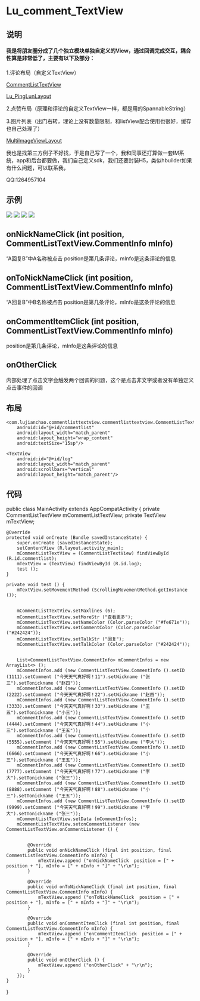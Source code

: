 # Lu_comment_TextView #
 

## 说明

#### 我是将朋友圈分成了几个独立模块单独自定义的View，通过回调完成交互，耦合性算是非常低了，主要有以下及部分： 

1.评论布局（自定义TextView）

[CommentListTextView](https://github.com/hnsugar/CommentListTextView/)

[Lu_PingLunLayout](https://github.com/hnsugar/lu_pinglunlayout/)

2.点赞布局（原理和评论的自定义TextView一样，都是用的SpannableString）

3.图片列表（出门右转，理论上没有数量限制，和listView配合使用也很好，缓存也自己处理了）

[MultiImageViewLayout](https://github.com/hnsugar/MultiImageViewLayout/)

我也是找第三方例子不好找，于是自己写了一个，我和同事还打算做一套IM系统，app和后台都要做，我们自己定义sdk，我们还要封装H5，类似hbuilder如果有什么问题，可以联系我，

QQ:1264957104

## 示例 ##
![](https://github.com/hnsugar/CommentListTextView/blob/master/pic1.jpg)
![](https://github.com/hnsugar/CommentListTextView/blob/master/pic2.gif)
![](http://i.imgur.com/jPYrFn9.gif)
![](http://i.imgur.com/BDFkB82.png)

 

## onNickNameClick (int position, CommentListTextView.CommentInfo mInfo)  ##
“A回复B”中A名称被点击
position是第几条评论，mInfo是这条评论的信息

## onToNickNameClick (int position, CommentListTextView.CommentInfo mInfo) ##
“A回复B”中B名称被点击
position是第几条评论，mInfo是这条评论的信息

## onCommentItemClick (int position, CommentListTextView.CommentInfo mInfo)  ##
position是第几条评论，mInfo是这条评论的信息

## onOtherClick ##
内部处理了点击文字会触发两个回调的问题，这个是点击非文字或者没有单独定义点击事件的回调

 




## 布局 ##
 
<?xml version="1.0" encoding="utf-8"?>
<LinearLayout
    xmlns:android="http://schemas.android.com/apk/res/android"
    xmlns:tools="http://schemas.android.com/tools"
    android:id="@+id/activity_main"
    android:layout_width="match_parent"
    android:layout_height="match_parent"
    android:orientation="vertical"
    android:paddingBottom="@dimen/activity_vertical_margin"
    android:paddingLeft="@dimen/activity_horizontal_margin"
    android:paddingRight="@dimen/activity_horizontal_margin"
    android:paddingTop="@dimen/activity_vertical_margin"
    tools:context="com.lujianchao.commentlisttextview.commentlisttextview.MainActivity">

    <com.lujianchao.commentlisttextview.commentlisttextview.CommentListTextView
        android:id="@+id/commentlist"
        android:layout_width="match_parent"
        android:layout_height="wrap_content"
        android:textSize="15sp"/>

    <TextView
        android:id="@+id/log"
        android:layout_width="match_parent"
        android:scrollbars="vertical"
        android:layout_height="match_parent"/>
</LinearLayout>




## 代码 ##
    
public class MainActivity extends AppCompatActivity {
    private CommentListTextView mCommentListTextView;
    private TextView mTextView;

    @Override
    protected void onCreate (Bundle savedInstanceState) {
        super.onCreate (savedInstanceState);
        setContentView (R.layout.activity_main);
        mCommentListTextView = (CommentListTextView) findViewById (R.id.commentlist);
        mTextView = (TextView) findViewById (R.id.log);
        test ();
    }

    private void test () {
        mTextView.setMovementMethod (ScrollingMovementMethod.getInstance ());


        mCommentListTextView.setMaxlines (6);
        mCommentListTextView.setMoreStr ("查看更多");
        mCommentListTextView.setNameColor (Color.parseColor ("#fe671e"));
        mCommentListTextView.setCommentColor (Color.parseColor ("#242424"));
        mCommentListTextView.setTalkStr ("回复");
        mCommentListTextView.setTalkColor (Color.parseColor ("#242424"));


        List<CommentListTextView.CommentInfo> mCommentInfos = new ArrayList<> ();
        mCommentInfos.add (new CommentListTextView.CommentInfo ().setID (1111).setComment ("今天天气真好啊！11").setNickname ("张三").setTonickname ("赵四"));
        mCommentInfos.add (new CommentListTextView.CommentInfo ().setID (2222).setComment ("今天天气真好啊！22").setNickname ("赵四"));
        mCommentInfos.add (new CommentListTextView.CommentInfo ().setID (3333).setComment ("今天天气真好啊！33").setNickname ("王五").setTonickname ("小三"));
        mCommentInfos.add (new CommentListTextView.CommentInfo ().setID (4444).setComment ("今天天气真好啊！44").setNickname ("小三").setTonickname ("王五"));
        mCommentInfos.add (new CommentListTextView.CommentInfo ().setID (5555).setComment ("今天天气真好啊！55").setNickname ("李大"));
        mCommentInfos.add (new CommentListTextView.CommentInfo ().setID (6666).setComment ("今天天气真好啊！66").setNickname ("小三").setTonickname ("王五"));
        mCommentInfos.add (new CommentListTextView.CommentInfo ().setID (7777).setComment ("今天天气真好啊！77").setNickname ("李大").setTonickname ("张三"));
        mCommentInfos.add (new CommentListTextView.CommentInfo ().setID (8888).setComment ("今天天气真好啊！88").setNickname ("小三").setTonickname ("王五"));
        mCommentInfos.add (new CommentListTextView.CommentInfo ().setID (9999).setComment ("今天天气真好啊！99").setNickname ("李大").setTonickname ("张三"));
        mCommentListTextView.setData (mCommentInfos);
        mCommentListTextView.setonCommentListener (new CommentListTextView.onCommentListener () {


            @Override
            public void onNickNameClick (final int position, final CommentListTextView.CommentInfo mInfo) {
                mTextView.append ("onNickNameClick  position = [" + position + "], mInfo = [" + mInfo + "]" + "\r\n");
            }

            @Override
            public void onToNickNameClick (final int position, final CommentListTextView.CommentInfo mInfo) {
                mTextView.append ("onToNickNameClick  position = [" + position + "], mInfo = [" + mInfo + "]" + "\r\n");
            }

            @Override
            public void onCommentItemClick (final int position, final CommentListTextView.CommentInfo mInfo) {
                mTextView.append ("onCommentItemClick  position = [" + position + "], mInfo = [" + mInfo + "]" + "\r\n");
            }

            @Override
            public void onOtherClick () {
                mTextView.append ("onOtherClick" + "\r\n");
            }
        });
    }
}